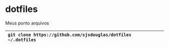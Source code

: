 # dotfiles
Meus ponto arquivos



| `git clone https://github.com/sjsdouglas/dotfiles ~/.dotfiles`                                    |
| :------------------------------------------------------------------------------------------------ |

